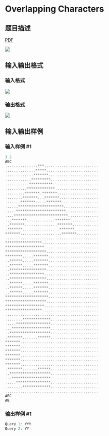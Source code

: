 # Overlapping Characters

## 题目描述

[problemUrl]: https://uva.onlinejudge.org/index.php?option=com_onlinejudge&Itemid=8&category=441&page=show_problem&problem=4031

[PDF](https://uva.onlinejudge.org/external/125/p12586.pdf)

![](https://cdn.luogu.com.cn/upload/vjudge_pic/UVA12586/75930727c64374f2af7bcde5352b21cc07e89cb6.png)

## 输入输出格式

### 输入格式

![](https://cdn.luogu.com.cn/upload/vjudge_pic/UVA12586/eaf8277ddf8617f627ea35c83bae99da092d257e.png)

### 输出格式

![](https://cdn.luogu.com.cn/upload/vjudge_pic/UVA12586/dcc5de68077902a6c4839e78362b0c621979b730.png)

## 输入输出样例

### 输入样例 #1

```cpp
3 2
ABC
...............***.........................
..............*****........................
.............*******.......................
............*********......................
...........***********.....................
..........*************....................
.........*******.*******...................
........*******...*******..................
.......*******.....*******.................
......*********************................
.....***********************...............
....*************************..............
...*******.............*******.............
..*******...............*******............
.*******.................*******...........
*******...................*******..........
...........................................
*****************..........................
******************.........................
*******************........................
********.....*******.......................
..******.....*******.......................
..******.....*******.......................
..*****************........................
..****************.........................
..*****************........................
..******.....*******.......................
..******.....*******.......................
..******.....*******.......................
********************.......................
*******************........................
******************.........................
*****************..........................
...........................................
........*************......................
.....****************......................
...******************......................
..*******************......................
.*******.......******......................
*******....................................
*******....................................
*******....................................
*******....................................
*******....................................
*******....................................
.*******.......******......................
..*******************......................
...******************......................
.....****************......................
........*************......................
...........................................
ABC
AB
```


### 输出样例 #1

```cpp
Query 1: YYY
Query 2: YY
```


